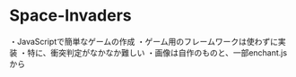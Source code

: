 # Space-Invaders

・JavaScriptで簡単なゲームの作成
・ゲーム用のフレームワークは使わずに実装
・特に、衝突判定がなかなか難しい
・画像は自作のものと、一部enchant.jsから
